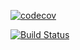 [![codecov](https://codecov.io/gh/eschluntz/compress/branch/master/graph/badge.svg?token=CML5P28ELL)](https://codecov.io/gh/eschluntz/compress)

[![Build Status](https://app.travis-ci.com/eschluntz/compress.svg?branch=master)](https://app.travis-ci.com/eschluntz/compress)

